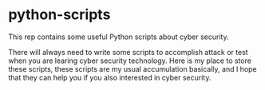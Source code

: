 # python-scripts
This rep contains some useful Python scripts about cyber security.

There will always need to write some scripts to accomplish attack or test when you are learing cyber security technology. Here is my place to store these scripts, these scripts are my usual accumulation basically, and I hope that they can help you if you also interested in cyber security.
